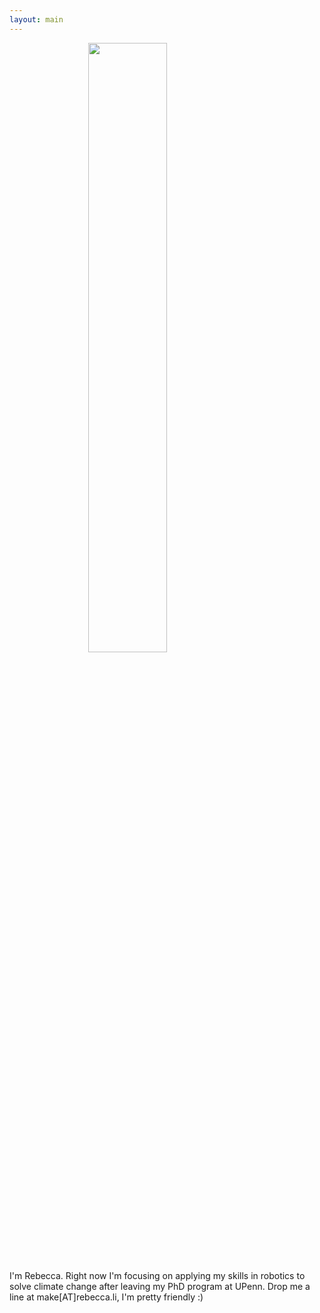 ```yaml
---
layout: main
---
```


<img src="{{ site.baseurl }}/img/heron.jpg" width="50%" style="display:block;margin:0 auto;">

I'm Rebecca. Right now I'm focusing on applying my skills in robotics to solve climate change after leaving my PhD program at UPenn. Drop me a line at make[AT]rebecca.li, I'm pretty friendly :)


[kumarlab]:         https://www.kumarrobotics.org/
[modlab]:           http://www.modlabupenn.org/
[kittyhawk]:        http://kittyhawk.aero
[flamingoPaper]:    http://google.com
[ros]:              http://www.ros.org
